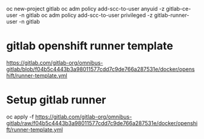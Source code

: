 oc new-project gitlab
oc adm policy add-scc-to-user anyuid -z gitlab-ce-user -n gitlab
oc adm policy add-scc-to-user privileged -z gitlab-runner-user -n gitlab

# gitlab openshift runner template

https://gitlab.com/gitlab-org/omnibus-gitlab/blob/f04b5c4443b3a98011577cdd7c9de766a287531e/docker/openshift/runner-template.yml

# Setup gitlab runner

oc apply -f https://gitlab.com/gitlab-org/omnibus-gitlab/raw/f04b5c4443b3a98011577cdd7c9de766a287531e/docker/openshift/runner-template.yml
